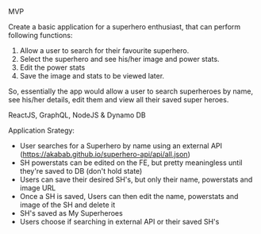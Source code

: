 MVP

Create a basic application for a superhero enthusiast, that can perform following functions:

1. Allow a user to search for their favourite superhero.
2. Select the superhero and see his/her image and power stats.
3. Edit the power stats
3. Save the image and stats to be viewed later.

So, essentially the app would allow a user to search superheroes by name, see his/her details, edit them and view all their saved super heroes.

ReactJS, GraphQL, NodeJS & Dynamo DB

Application Srategy:
- User searches for a Superhero by name using an external API
(https://akabab.github.io/superhero-api/api/all.json)
- SH powerstats can be edited on the FE, but pretty meaningless until they're saved to DB (don't hold state)
- Users can save their desired SH's, but only their name, powerstats and image URL
- Once a SH is saved, Users can then edit the name, powerstats and image of the SH and delete it
- SH's saved as My Superheroes
- Users choose if searching in external API or their saved SH's